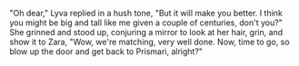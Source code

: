 "Oh dear," Lyva replied in a hush tone, "But it will make you better. I think you might be big and tall like me given a couple of centuries, don't you?"    
She grinned and stood up, conjuring a mirror to look at her hair, grin, and show it to Zara, "Wow, we're matching, very well done. Now, time to go, so blow up the door and get back to Prismari, alright?"